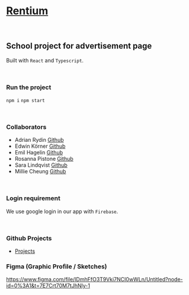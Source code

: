 # [Rentium](https://github.com/empafrontend/Rentium)

<br>

## School project for advertisement page

Built with `React` and `Typescript`.

<br>

### Run the project
`npm i`
`npm start`

<br>

### Collaborators

- Adrian Rydin [Github](https://github.com/AdrianRydin)
- Edwin Körner [Github](https://github.com/EdwinKorner)
- Emil Hagelin [Github](https://github.com/empafrontend)
- Rosanna Pistone [Github](https://github.com/rosannapistone)
- Sara Lindqvist [Github](https://github.com/saralindqvist)
- Millie Cheung [Github](https://github.com/millie-wy)

<br>

### Login requirement

We use google login in our app with `Firebase`.

<br>

### Github Projects

- [Projects](https://github.com/users/empafrontend/projects/1)

### Figma (Graphic Profile / Sketches)

https://www.figma.com/file/IDmhFfO3T9Vki7NCI0wWLn/Untitled?node-id=0%3A1&t=7E7Crt70M7tJhNly-1
